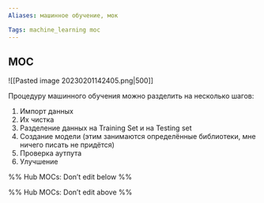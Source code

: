 ```yaml
---
Aliases: машинное обучение, мок

Tags: machine_learning moc
---
```





## MOC

![[Pasted image 20230201142405.png|500]]

Процедуру машинного обучения можно разделить на несколько шагов:
1. Импорт данных
2. Их чистка
3. Разделение данных на Training Set и на Testing set
4. Создание модели (этим занимаются определённые библиотеки, мне ничего писать не придётся)
5. Проверка аутпута
6. Улучшение

%% Hub MOCs: Don’t edit below  %%

%% Hub MOCs: Don’t edit above  %%
